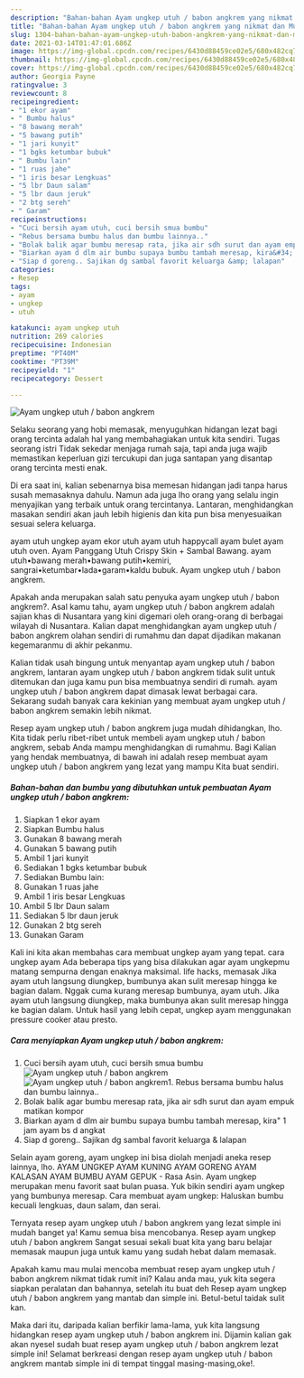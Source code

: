 ```yaml
---
description: "Bahan-bahan Ayam ungkep utuh / babon angkrem yang nikmat dan Mudah Dibuat"
title: "Bahan-bahan Ayam ungkep utuh / babon angkrem yang nikmat dan Mudah Dibuat"
slug: 1304-bahan-bahan-ayam-ungkep-utuh-babon-angkrem-yang-nikmat-dan-mudah-dibuat
date: 2021-03-14T01:47:01.686Z
image: https://img-global.cpcdn.com/recipes/6430d88459ce02e5/680x482cq70/ayam-ungkep-utuh-babon-angkrem-foto-resep-utama.jpg
thumbnail: https://img-global.cpcdn.com/recipes/6430d88459ce02e5/680x482cq70/ayam-ungkep-utuh-babon-angkrem-foto-resep-utama.jpg
cover: https://img-global.cpcdn.com/recipes/6430d88459ce02e5/680x482cq70/ayam-ungkep-utuh-babon-angkrem-foto-resep-utama.jpg
author: Georgia Payne
ratingvalue: 3
reviewcount: 8
recipeingredient:
- "1 ekor ayam"
- " Bumbu halus"
- "8 bawang merah"
- "5 bawang putih"
- "1 jari kunyit"
- "1 bgks ketumbar bubuk"
- " Bumbu lain"
- "1 ruas jahe"
- "1 iris besar Lengkuas"
- "5 lbr Daun salam"
- "5 lbr daun jeruk"
- "2 btg sereh"
- " Garam"
recipeinstructions:
- "Cuci bersih ayam utuh, cuci bersih smua bumbu"
- "Rebus bersama bumbu halus dan bumbu lainnya.."
- "Bolak balik agar bumbu meresap rata, jika air sdh surut dan ayam empuk matikan kompor"
- "Biarkan ayam d dlm air bumbu supaya bumbu tambah meresap, kira&#34; 1 jam ayam bs d angkat"
- "Siap d goreng.. Sajikan dg sambal favorit keluarga &amp; lalapan"
categories:
- Resep
tags:
- ayam
- ungkep
- utuh

katakunci: ayam ungkep utuh 
nutrition: 269 calories
recipecuisine: Indonesian
preptime: "PT40M"
cooktime: "PT39M"
recipeyield: "1"
recipecategory: Dessert

---
```



![Ayam ungkep utuh / babon angkrem](https://img-global.cpcdn.com/recipes/6430d88459ce02e5/680x482cq70/ayam-ungkep-utuh-babon-angkrem-foto-resep-utama.jpg)

Selaku seorang yang hobi memasak, menyuguhkan hidangan lezat bagi orang tercinta adalah hal yang membahagiakan untuk kita sendiri. Tugas seorang istri Tidak sekedar menjaga rumah saja, tapi anda juga wajib memastikan keperluan gizi tercukupi dan juga santapan yang disantap orang tercinta mesti enak.

Di era  saat ini, kalian sebenarnya bisa memesan hidangan jadi tanpa harus susah memasaknya dahulu. Namun ada juga lho orang yang selalu ingin menyajikan yang terbaik untuk orang tercintanya. Lantaran, menghidangkan masakan sendiri akan jauh lebih higienis dan kita pun bisa menyesuaikan sesuai selera keluarga. 

ayam utuh ungkep ayam ekor utuh ayam utuh happycall ayam bulet ayam utuh oven. Ayam Panggang Utuh Crispy Skin + Sambal Bawang. ayam utuh•bawang merah•bawang putih•kemiri, sangrai•ketumbar•lada•garam•kaldu bubuk. Ayam ungkep utuh / babon angkrem.

Apakah anda merupakan salah satu penyuka ayam ungkep utuh / babon angkrem?. Asal kamu tahu, ayam ungkep utuh / babon angkrem adalah sajian khas di Nusantara yang kini digemari oleh orang-orang di berbagai wilayah di Nusantara. Kalian dapat menghidangkan ayam ungkep utuh / babon angkrem olahan sendiri di rumahmu dan dapat dijadikan makanan kegemaranmu di akhir pekanmu.

Kalian tidak usah bingung untuk menyantap ayam ungkep utuh / babon angkrem, lantaran ayam ungkep utuh / babon angkrem tidak sulit untuk ditemukan dan juga kamu pun bisa membuatnya sendiri di rumah. ayam ungkep utuh / babon angkrem dapat dimasak lewat berbagai cara. Sekarang sudah banyak cara kekinian yang membuat ayam ungkep utuh / babon angkrem semakin lebih nikmat.

Resep ayam ungkep utuh / babon angkrem juga mudah dihidangkan, lho. Kita tidak perlu ribet-ribet untuk membeli ayam ungkep utuh / babon angkrem, sebab Anda mampu menghidangkan di rumahmu. Bagi Kalian yang hendak membuatnya, di bawah ini adalah resep membuat ayam ungkep utuh / babon angkrem yang lezat yang mampu Kita buat sendiri.

<!--inarticleads1-->

##### Bahan-bahan dan bumbu yang dibutuhkan untuk pembuatan Ayam ungkep utuh / babon angkrem:

1. Siapkan 1 ekor ayam
1. Siapkan  Bumbu halus
1. Gunakan 8 bawang merah
1. Gunakan 5 bawang putih
1. Ambil 1 jari kunyit
1. Sediakan 1 bgks ketumbar bubuk
1. Sediakan  Bumbu lain:
1. Gunakan 1 ruas jahe
1. Ambil 1 iris besar Lengkuas
1. Ambil 5 lbr Daun salam
1. Sediakan 5 lbr daun jeruk
1. Gunakan 2 btg sereh
1. Gunakan  Garam


Kali ini kita akan membahas cara membuat ungkep ayam yang tepat. cara ungkep ayam Ada beberapa tips yang bisa dilakukan agar ayam ungkepmu matang sempurna dengan enaknya maksimal. life hacks, memasak Jika ayam utuh langsung diungkep, bumbunya akan sulit meresap hingga ke bagian dalam. Nggak cuma kurang meresap bumbunya, ayam utuh. Jika ayam utuh langsung diungkep, maka bumbunya akan sulit meresap hingga ke bagian dalam. Untuk hasil yang lebih cepat, ungkep ayam menggunakan pressure cooker atau presto. 

<!--inarticleads2-->

##### Cara menyiapkan Ayam ungkep utuh / babon angkrem:

1. Cuci bersih ayam utuh, cuci bersih smua bumbu
<img src="https://img-global.cpcdn.com/steps/44918c6ec1d6d03e/160x128cq70/ayam-ungkep-utuh-babon-angkrem-langkah-memasak-1-foto.jpg" alt="Ayam ungkep utuh / babon angkrem"><img src="https://img-global.cpcdn.com/steps/78813830483668b6/160x128cq70/ayam-ungkep-utuh-babon-angkrem-langkah-memasak-1-foto.jpg" alt="Ayam ungkep utuh / babon angkrem">1. Rebus bersama bumbu halus dan bumbu lainnya..
1. Bolak balik agar bumbu meresap rata, jika air sdh surut dan ayam empuk matikan kompor
1. Biarkan ayam d dlm air bumbu supaya bumbu tambah meresap, kira&#34; 1 jam ayam bs d angkat
1. Siap d goreng.. Sajikan dg sambal favorit keluarga &amp; lalapan


Selain ayam goreng, ayam ungkep ini bisa diolah menjadi aneka resep lainnya, lho. AYAM UNGKEP AYAM KUNING AYAM GORENG AYAM KALASAN AYAM BUMBU AYAM GEPUK - Rasa Asin. Ayam ungkep merupakan menu favorit saat bulan puasa. Yuk bikin sendiri ayam ungkep yang bumbunya meresap. Cara membuat ayam ungkep: Haluskan bumbu kecuali lengkuas, daun salam, dan serai. 

Ternyata resep ayam ungkep utuh / babon angkrem yang lezat simple ini mudah banget ya! Kamu semua bisa mencobanya. Resep ayam ungkep utuh / babon angkrem Sangat sesuai sekali buat kita yang baru belajar memasak maupun juga untuk kamu yang sudah hebat dalam memasak.

Apakah kamu mau mulai mencoba membuat resep ayam ungkep utuh / babon angkrem nikmat tidak rumit ini? Kalau anda mau, yuk kita segera siapkan peralatan dan bahannya, setelah itu buat deh Resep ayam ungkep utuh / babon angkrem yang mantab dan simple ini. Betul-betul taidak sulit kan. 

Maka dari itu, daripada kalian berfikir lama-lama, yuk kita langsung hidangkan resep ayam ungkep utuh / babon angkrem ini. Dijamin kalian gak akan nyesel sudah buat resep ayam ungkep utuh / babon angkrem lezat simple ini! Selamat berkreasi dengan resep ayam ungkep utuh / babon angkrem mantab simple ini di tempat tinggal masing-masing,oke!.

